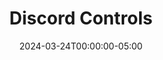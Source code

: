 ---
layout: ext_single
title: Discord Controls
slug: discord-controls
desc: Extensions that allows you and your viewers to control your Discord server straight from SAMMI. 
category: social
date: '2024-03-24T00:00:00-05:00'
permalink: extensions/social/:slug
download_url: https://christinak.itch.io/discord-controls
developer_name: Christina K.
developer_url: https://christinak.itch.io
icon_local: discord_controls.png
screenshots_local: discord_controls_ss.png
version: 1.3
sammi_version: 2024.1.1.2 and up
platform: Any
overview: |
    Discord Controls is an extension that gives you and your viewers a super easy way to run your Discord server right from SAMMI.

    **Key Features**:
    - See Everything - Access a list of all channels, members, and emojis in your server.
    - Find Anyone - Easily search for members and see their information.
    - Manage Messages - View, make, change, or delete messages in your channel.
    - Create Messages with Attachments and Embeds - Send messages with images, files, and embeds.
    - Handle Reactions - Get, create, and remove reactions to messages.
    - Send Direct Messages - Shoot private messages to members of your server.
    - Take Care of Roles - View, add or remove member roles - it's never been easier!
    - Change Nicknames - Quickly change any member's nickname.
    - Control Members - Mute, deafen, move, or time-out members to keep your server friendly and fun.
    - Update Server - Change your server details, including its name and icon. You can even - show when you're live with a simple 'live' overlay on your server icon!
    - Rename Channels - Change any channel name whenever you want.
    - Create invite - Create a new channel invite with options like maximum age and maximum usage.

    With Discord Controls, running your Discord server is a breeze!
setup: |
    1. First, check that you're using the most recent version of SAMMI and install the extension. If you're not sure how to do this, there's a handy [Extension Install Guide](https://sammi.solutions/extensions/install) that can help.

    2. Next, you're going to edit the **INIT SETTINGS** button in the Discord Controls premade deck. Here's what you'll need to do:

        - `Discord Bot Token:`
            1. Create a new application over at [https://discord.com/developers/applications](https://discord.com/developers/applications)
            2. Click on the 'Bot' menu and hit 'Add Bot' (if you get an error, try renaming the application)
            4. Enable the 'SERVER MEMBERS INTENT' and 'MESSAGE CONTENT INTENT' options (these are important for using the Get Members and Get Messages commands)
            3. Still in the 'Bot' menu, hit 'Reset Token' and copy this into the Discord Bot Token box in SAMMI
            5. In the 'OAUth2 - URL Generator' menu, check the 'Bot' scope. You'll need to give the bot some specific permissions so it can do certain things from SAMMI.   
            Here's a list of what permissions are needed for each command: 

                | Command | Permission Required|
                |-------|--------|
                Get Messages | Read Message History |
                Create Message| Send Messages|
                Delete Message | Manage Messages|
                Send DM |  Send Messages|
                Create Reaction | Read Message History, Add Reactions|
                Add Role| Manage Roles |
                Remove Role| Manage Roles |
                Change Nickname | Manage Nicknames|
                Mute | Mute Members|
                Deafen | Deafen Members|
                Move | Move Members|
                Timeout | Moderate Members|
                Create Event | Create Events | 
                Delete Event | Manage Events | 
                Modify Channel | Manage Channels|
                Modify Server | Manage Server |
                {:class='table table-secondary w-auto table-hover text-break mt-2' }

            {:start="6"}
            6. Hit 'Copy' to get the URL, paste this into your browser and invite the bot to your Discord server
            7. If you want to give or take away roles from members, you need to make sure your bot's role is higher than these roles in your Discord Server Settings

        - `Default Discord Server ID` - This is the ID of the Discord server that you want to control with the extension. Here's how to get it:
            1. In Discord, turn on Developer Mode. You can find this in User Settings (click the cog in the bottom left corner) in the Advanced tab
            2. Right-click your Server name and click 'Copy ID'

        - `Amount of members to retrieve` - Choose how many members you want to pull up in the User ID dropdowns in DisCon commands. This just makes it a bit easier to pick a member without having to find their ID. 


    3. Save the changes you made to the **INIT Settings** button. Then save the whole deck. Reload your Bridge to get the extension going.  

    Once it's up and running, all DisCon commands will show dropdowns for channel, role, emoji and member IDs. If you want to use a different server in your commands than your default one, you will need to manually input these. 

    ##### Available Commands

    <a name="available-commands"></a>
    1. [Get Channels](#get-channels)
    2. [Get Members](#get-members)
    3. [Get Roles](#get-roles)
    4. [Get Emojis](#get-emojis)
    5. [Get User](#get-user)
    6. [Get Messages](#get-messages)
    7. [Create Message](#create-message)
    8. [Edit Message](#edit-message)
    9. [Delete Message](#delete-message)
    10. [Send DM](#send-dm)
    11. [Get Reactions](#get-reactions)
    12. [Create Reaction](#create-reaction)
    13. [Delete Reaction](#delete-reaction)
    14. [Add Role](#add-role)
    15. [Remove Role](#remove-role)
    16. [Change Nickname](#change-nickname)
    17. [Mute](#mute-member)
    18. [Deafen](#deafen-member)
    19. [Move Channel](#move-channel)
    20. [Timeout](#timeout-member)
    21. [Search Member](#search-member)
    22. [Get Events](#get-events)
    23. [Create Event](#create-event)
    24. [Delete Event](#delete-event)
    25. [Modify Channel](#modify-channel)
    26. [Modify Server](#modify-server) 
    27. [Encode Emojis](#encode-emojis)  
    28. [Format Emojis](#format-emojis)

    <a name="get-channels"></a>
    **Get Channels** [*[Back to Top]*](#available-commands)             
    Retrieves an array containing all channels in the server. Each channel is an object. 

    | Box Name | Explanation | 
    |-------|--------|
    Discord Server ID | Your Discord server ID. Leave empty or at `0` to use your default one from INIT Settings button.
    Save Variable | Variable name to save the result into
    {:class='table table-secondary w-auto table-hover text-break'}

    Example payload for a single channel object: 

    ```json
    {
        "position": 1.0,
        "guild_id": "123477614154252318",
        "permission_overwrites": [
            {
                "allow": 0.0,
                "allow_new": "0",
                "deny_new": "1024",
                "id": "123477614154252318",
                "deny": 1024.0,
                "type": "role"
            },
            {
                "allow": 0.0,
                "allow_new": "0",
                "deny_new": "1024",
                "id": "123478636284641351",
                "deny": 1024.0,
                "type": "role"
            }
        ],
        "last_message_id": "1234199175164215347",
        "flags": 0.0,
        "nsfw": 0.0,
        "parent_id": "807277614154252319",
        "rate_limit_per_user": 0.0,
        "id": "936175293419368488",
        "type": 0.0,
        "topic": null,
        "name": "My Test Channel"
    }
    ```

     <a name="get-members"></a>
    **Get Members** [*[Back to Top]*](#available-commands)               
    Retrieves an array of current server members. Each member is an object.

    | Box Name | Explanation | 
    |-------|--------|
    Discord Server ID | Your Discord server ID. Leave empty or at `0` to use your default one from INIT Settings button.
    Maximum Amount | Maximum amount of members to retrieve
    Save Variable | Variable name to save the result into
    {:class='table table-secondary w-auto table-hover text-break'}

    Example payload for a single member object: 

    ```json
    {
        "premium_since": null,
        "roles": [
            "999829629307199528",
            "807278636284641351"
        ],
        "flags": 0.0,
        "pending": 0.0,
        "joined_at": "2021-02-05T15:53:01.711000+00:00",
        "communication_disabled_until": null,
        "is_pending": 0.0,
        "mute": 0.0,
        "user": {
            "avatar_decoration": null,
            "public_flags": 0.0,
            "discriminator": "9031",
            "username": "Christinna",
            "id": "452058585715834890",
            "avatar": "76465f81d94b50023f2d51b63e6e57bd"
        },
        "nick": null,
        "avatar": null,
        "deaf": 0.0
    } 
    ```

    <a name="get-roles"></a>
    **Get Roles** [*[Back to Top]*](#available-commands)               
    Retrieves an array of all current server roles. Each role is an object.

    | Box Name | Explanation | 
    |-------|--------|
    Discord Server ID | Your Discord server ID. Leave empty or at `0` to use your default one from INIT Settings button.
    Save Variable | Variable name to save the result into
    {:class='table table-secondary w-auto table-hover text-break'}

    Example payload for a single role object: 
    
    ```json
    {
        "position": 0.0,
        "color": 0.0,
        "managed": 0.0,
        "icon": null,
        "flags": 0.0,
        "unicode_emoji": null,
        "hoist": 0.0,
        "mentionable": 0.0,
        "permissions": 104320577.0,
        "id": "807277614154252318",
        "description": null,
        "permissions_new": "1071698660929",
        "name": "@everyone"
    }
    ```

    <a name="get-emojis"></a>
    **Get Emojis** [*[Back to Top]*](#available-commands)               
    Retrieves an array of current server emojis. Each emoji is an object.

    | Box Name | Explanation | 
    |-------|--------|
    Discord Server ID | Your Discord server ID. Leave empty or at `0` to use your default one from INIT Settings button.
    Save Variable | Variable name to save the result into
    {:class='table table-secondary w-auto table-hover text-break'}

    Example payload for a single emoji object: 
    ```json
    {
        "managed": 0.0,
        "animated": 0.0,
        "roles": [],
        "url": "https:\/\/cdn.discordapp.com\/emojis\/1000155778554024066.png",
        "available": 1.0,
        "id": "1000155778554024066",
        "require_colons": 1.0,
        "name": "myEmoji"
    }   
    ```    

    <a name="get-user"></a>
    **Get User** [*[Back to Top]*](#available-commands)               
    Retrieves a single user object. 

    | Box Name | Explanation | 
    |-------|--------|
    Discord Server ID | Your Discord server ID. Leave empty or at `0` to use your default one from INIT Settings button.
    User ID | User ID of the user to retrieve. You can select it from the dropdown or input it manually.
    Save Variable | Variable name to save the result into
    {:class='table table-secondary w-auto table-hover text-break'}

    Example payload for the user object:
    
    ```json
    {
        "banner_color": null,
        "banner": null,
        "banner_url": 0.0,
        "avatar_decoration": null,
        "accent_color": null,
        "public_flags": 0.0,
        "discriminator": "9031",
        "username": "Christinna",
        "avatar_url": "https:\/\/cdn.discordapp.com\/avatars\/452058585715834890\/76465f81d94b50023f2d51b63e6e57bd.png",
        "id": "452058585715834890",
        "avatar": "76465f81d94b50023f2d51b63e6e57bd"
    }
    ```   

    <a name="get-messages"></a>
    **Get Messages** [*[Back to Top]*](#available-commands)               
    Retrieves an array of channel messages. Each message is an object.\
    Your Discord Bot must have `READ_MESSAGE_HISTORY` permission.

    | Box Name | Explanation | 
    |-------|--------|
    Discord Server ID | Your Discord server ID. Leave empty or at `0` to use your default one from INIT Settings button.
    Channel ID | Channel ID to retrieve the messages from. You can select it from the dropdown or input it manually.
    Maximum Amount | Maximum amount of messages to retrieve (default is 50 if left empty)
    Save Variable | Variable name to save the result into
    {:class='table table-secondary w-auto table-hover text-break'}

    Example payload for a single message object: 
    
    ```json
    {
        "components": [],
        "tts": 0.0,
        "pinned": 0.0,
        "attachments": [],
        "embeds": [],
        "mention_roles": [],
        "author": {
            "avatar_decoration": null,
            "public_flags": 0.0,
            "discriminator": "9031",
            "username": "Christinna",
            "id": "452058585715834890",
            "avatar": "76465f81d94b50023f2d51b63e6e57bd"
        },
        "edited_timestamp": null,
        "flags": 0.0,
        "channel_id": "807277614154252321",
        "content": "Hello world!",
        "mentions": [],
        "id": "1040363939843801128",
        "timestamp": "2022-11-10T20:34:52.286000+00:00",
        "type": 0.0,
        "mention_everyone": 0.0
    }
    ```

    <a name="create-message"></a>
    **Create Message** [*[Back to Top]*](#available-commands)        
    Creates a new message and returns a message object. 
    Your Discord Bot must have `SEND_MESSAGES` permission.  
    If you want to tag a specific user or a role, please refer to this [Message Formatting Documentation](https://discord.com/developers/docs/reference#message-formatting).

    | Box Name | Explanation | 
    |-------|--------|
    Discord Server ID | Your Discord server ID. Leave empty or at `0` to use your default one from INIT Settings button.
    Channel ID | Channel ID to create the message in. You can select it from the dropdown or input it manually.
    Content | Message Text 
    Embed Json (optional) | Message Embed JSON, you can build it at [https://glitchii.github.io/embedbuilder/](https://glitchii.github.io/embedbuilder/)
    Attachment File (optional) | Full path to the file you wish to attach, select or insert
    Save Variable | Variable name to save the result into
    {:class='table table-secondary w-auto table-hover text-break'}

    <div class="alert alert-info" role="alert">You can fill out either an embed or a file attachment, not both.</div>

    Example payload for a single message object: 
    
    ```json
    {
        "components": [],
        "tts": 0.0,
        "pinned": 0.0,
        "attachments": [],
        "embeds": [],
        "mention_roles": [],
        "author": {
            "avatar_decoration": null,
            "public_flags": 0.0,
            "discriminator": "2706",
            "username": "LBTwitch",
            "id": "815902341671813150",
            "avatar": null,
            "bot": 1.0
        },
        "edited_timestamp": null,
        "flags": 0.0,
        "channel_id": "807277614154252321",
        "content": "Hello world!",
        "referenced_message": null,
        "mentions": [],
        "id": "1040364294417686638",
        "timestamp": "2022-11-10T20:36:16.823000+00:00",
        "type": 0.0,
        "mention_everyone": 0.0
    }
    ```    

    <a name="edit-message"></a>
    **Edit Mesage** [*[Back to Top]*](#available-commands)        
    Edits a previously sent message. Must have been sent by the same Discord bot. Returns a message object. 

    | Box Name | Explanation | 
    |-------|--------|
    Discord Server ID | Your Discord server ID. Leave empty or at `0` to use your default one from INIT Settings button.
    Channel ID | Channel ID to edit the message in. You can select it from the dropdown or input it manually.
    Message ID | Message ID to edit. Can be retrieved when you use Create Message command.
    Content | New Message Text 
    Embed Object (optional) | New Message Embed, you can build it at [https://autocode.com/tools/discord/embed-builder/](https://autocode.com/tools/discord/embed-builder/)
    Save Variable | Variable name to save the result into
    {:class='table table-secondary w-auto table-hover text-break'}

    Example payload for a single message object: 
    ```json
    {
        "components": [],
        "tts": 0.0,
        "pinned": 0.0,
        "attachments": [],
        "embeds": [],
        "mention_roles": [],
        "author": {
            "avatar_decoration": null,
            "public_flags": 0.0,
            "discriminator": "2706",
            "username": "LBTwitch",
            "id": "815902341671813150",
            "avatar": null,
            "bot": 1.0
        },
        "edited_timestamp": null,
        "flags": 0.0,
        "channel_id": "807277614154252321",
        "content": "Hello world!",
        "referenced_message": null,
        "mentions": [],
        "id": "1040364294417686638",
        "timestamp": "2022-11-10T20:36:16.823000+00:00",
        "type": 0.0,
        "mention_everyone": 0.0
    }
    ```  
    <a name="delete-message"></a>
    **Delete Message** [*[Back to Top]*](#available-commands)               
    Deletes a single message.    
    Your Discord Bot must have `MANAGE_MESSAGES` permission. 

    | Box Name | Explanation | 
    |-------|--------|
    Discord Server ID | Your Discord server ID. Leave empty or at `0` to use your default one from INIT Settings button.
    Channel ID  | Channel ID to delete the message in. You can select it from the dropdown or input it manually.
    Save Variable | Variable name to save the result into
    {:class='table table-secondary w-auto table-hover text-break'}


    <a name="send-dm"></a>
    **Send DM** [*[Back to Top]*](#available-commands)               
    Sends a new DM message.    
    Your Discord Bot must have `SEND_MESSAGES` permission.

    There are two steps required to send a DM: 
    1. Use Discon Create DM command and retrieve the DM channel ID from the Save Variable response object.
    2. Use DisCon Create Message command using the DM channel ID you retrieved from step 1.

    | Box Name | Explanation | 
    |-------|--------|
    Discord Server ID | Your Discord server ID. Leave empty or at `0` to use your default one from INIT Settings button.
    User ID | User ID to start the DM with. Can be retrieved via Get Members, Search Member command or selected from dropdown.
    Save Variable | Variable name to save the result into
    {:class='table table-secondary w-auto table-hover text-break'}


    <a name="get-reactions"></a>
    **Get Reactions** [*[Back to Top]*](#available-commands)               
    Retrieves an array of users who reacted to the specified message with the specified emoji. Each user is an object.

    | Box Name | Explanation | 
    |-------|--------|
    Discord Server ID | Your Discord server ID. Leave empty or at `0` to use your default one from INIT Settings button.
    Save Variable | Variable name to save the result into
    Channel ID | Channel ID where the message resides. You can select it from the dropdown or input it manually.
    Message ID | Message ID to find the reactions (can be retrieved with Get Messages or Create Message command)
    Emoji | Emoji reaction to look for <br/>- For a custom emoji you can select it from the dropdown <br/>- For a regular Discord emoji, just copy paste the emoji (not the code, the emoji itself) <br/>- for example a Thumbs Up emojis would be: 👍 <br/>- for example a Blue Heart emoji would be: 💙 <br/>- SAMMI will display emojis as small rectangle symbols, however it will correctly send them to Discord 
    {:class='table table-secondary w-auto table-hover text-break'}

    
    Example payload for a single user object:
    ```json
    {
        "avatar_decoration": null,
        "public_flags": 0.0,
        "discriminator": "9031",
        "username": "Christinna",
        "id": "452058585715834890",
        "avatar": "76465f81d94b50023f2d51b63e6e57bd"
    }
    ```  
    <a name="create-message"></a>
    **Create Reaction** [*[Back to Top]*](#available-commands)               
    Creates a reaction to the specified message with the specified emoji.    
    Your Discord Bot must have `READ_MESSAGE_HISTORY`, `ADD_REACTIONS` permissions.

    | Box Name | Explanation | 
    |-------|--------|
    Discord Server ID | Your Discord server ID. Leave empty or at `0` to use your default one from INIT Settings button.
    Channel ID | Channel ID where the message resides. You can select it from the dropdown or input it manually.
    Message ID | Message ID to react to (can be retrieved with Get Messages or Create Message command)
    Emoji | Emoji to react with <br/>- For a custom emoji you can select it from the dropdown <br/>- For a regular Discord emoji, just copy paste the emoji (not the code, the emoji itself) <br/>- for example a Thumbs Up emojis would be: 👍 <br/>- for example a Blue Heart emoji would be: 💙 <br/>- SAMMI will display emojis as small rectangle symbols, however it will correctly send them to Discord 
    {:class='table table-secondary w-auto table-hover text-break'}

    <a name="delete-reaction"></a>
    **Delete Reaction** [*[Back to Top]*](#available-commands)               
    Deletes your own Discord bot's reaction to the specified message with the specified emoji.

    | Box Name | Explanation | 
    |-------|--------|
    Discord Server ID | Your Discord server ID. Leave empty or at `0` to use your default one from INIT Settings button.
    Channel ID | Channel ID where the message resides. You can select it from the dropdown or input it manually.
    Message ID | Message ID to delete the reaction of (can be retrieved with Get Messages or Create Message command)
    Emoji | Emoji reaction to delete <br/>- For a custom emoji you can select it from the dropdown <br/>- For a regular Discord emoji, just copy paste the emoji (not the code, the emoji itself) <br/>- for example a Thumbs Up emojis would be: 👍 <br/>- for example a Blue Heart emoji would be: 💙 <br/>- SAMMI will display emojis as small rectangle symbols, however it will correctly send them to Discord 
    {:class='table table-secondary w-auto table-hover text-break'}
 
    <a name="add-role"></a>
    **Add Role** [*[Back to Top]*](#available-commands)               
    Adds a specific role to the specified user.  
    Your Discord Bot must have `MANAGE_ROLES` permissions and its own role must be ABOVE the role you're adding in Server Settings.

    | Box Name | Explanation | 
    |-------|--------|
    Discord Server ID | Discord server ID. Leave empty or at 0 to use your default one from INIT Settings button.
    User ID | User ID of the user to remove the role from. You can select it from the dropdown or input it manually.
    Role ID | Role ID to remove from the user. You can select it from the dropdown or input it manually.
    {:class='table table-secondary w-auto table-hover text-break'}

    <a name="remove-role"></a>
    **Remove Role**        
    Removes a specific role from the specified user.   
    Your Discord Bot must have  `MANAGE_ROLES` permissions and its own role must be ABOVE the role you're removing in Server Settings.

    | Box Name | Explanation | 
    |-------|--------|
    Discord Server ID | Your Discord server ID. Leave empty or at `0` to use your default one from INIT Settings button.
    Save Variable | Variable name to save the result into
    {:class='table table-secondary w-auto table-hover text-break'}

    <a name="change-nickname"></a>
    **Change Nickname** [*[Back to Top]*](#available-commands)               
    Changes a user's nickname in the server.   
    Your Discord Bot must have `MANAGE_NICKNAMES` permission. 


    | Box Name | Explanation | 
    |-------|--------|
    Discord Server ID | Your Discord server ID. Leave empty or at `0` to use your default one from INIT Settings button.
    User ID | User ID of the user to remove the role from. You can select it from the dropdown or input it manually.
    New Nickname | Member's new nickname
    {:class='table table-secondary w-auto table-hover text-break'}
 
    <a name="mute-member"></a>
    **Mute** [*[Back to Top]*](#available-commands)               
    Mutes a user in a voice channel.   
    Bot must have `MUTE_MEMBERS` permission. 

    | Box Name | Explanation | 
    |-------|--------|
    Discord Server ID | Your Discord server ID. Leave empty or at `0` to use your default one from INIT Settings button.
    User ID | User ID of the user to remove the role from. You can select it from the dropdown or input it manually.
    Mute | Check to mute or uncheck to unmute the user
    {:class='table table-secondary w-auto table-hover text-break'}

    <a name="deafen-member"></a>
    **Deafen** [*[Back to Top]*](#available-commands)               
    Deafens a user in a voice channel.
    Bot must have 'DEAFEN_MEMBERS' permission. 

    | Box Name | Explanation | 
    |-------|--------|
    Discord Server ID | Your Discord server ID. Leave empty or at `0` to use your default one from INIT Settings button.
    User ID | User ID of the user to deafen. You can select it from the dropdown or input it manually.
    Deafen | Check to deafen or uncheck to Un-Deafen a user
    {:class='table table-secondary w-auto table-hover text-break'}

     <a name="move-channel"></a>
    **Move Channel** [*[Back to Top]*](#available-commands)               
    Moves a user in a voice channel to a different voice channel.   
    Bot must have `MOVE_MEMBERS` permission.    

    | Box Name | Explanation | 
    |-------|--------|
    Discord Server ID | Your Discord server ID. Leave empty or at `0` to use your default one from INIT Settings button.
    User ID|- User ID of the user to deafen. You can select it from the dropdown or input it manually.
    Channel ID | New channel ID to move the user to (must be a voice channel)
    {:class='table table-secondary w-auto table-hover text-break'}
 
     <a name="timeout-member"></a>
    **Timeout** [*[Back to Top]*](#available-commands)               
    Times out a user in a server and prevents them from sending messages for X amount of time.   
    Bot must have `MODERATE_MEMBERS` permission. 

    | Box Name | Explanation | 
    |-------|--------|
    Discord Server ID | Your Discord server ID. Leave empty or at `0` to use your default one from INIT Settings button.
    User ID | User ID of the user to deafen. You can select it from the dropdown or input it manually.
    Timeout For | For how long to time out the user
    Timeout Type | The units to time out the user in (seconds, minutes, hours, days)
    {:class='table table-secondary w-auto table-hover text-break'}

    If you wish to un-timeout a user, simply put `0` in the Timeout For box and execute the command again.

     <a name="search-member"></a>
    **Search Member** [*[Back to Top]*](#available-commands)               
    Searches for a specific member in your server by their nickname. Returns an array of all users matching the search query (can be more than one). 

    | Box Name | Explanation | 
    |-------|--------|
    Discord Server ID | Your Discord server ID. Leave empty or at `0` to use your default one from INIT Settings button.
    Search Query | Member's nickname to search for (or their username if no nickname is set)
    Save Variable | Variable name to save the result into
    {:class='table table-secondary w-auto table-hover text-break'}

    Example payload for a single user object after searching for 'Chris':

    ```json
    {
        "premium_since": null,
        "roles": [
            "999829629307199528",
            "807278636284641351"
        ],
        "flags": 0.0,
        "pending": 0.0,
        "joined_at": "2021-02-05T15:53:01.711000+00:00",
        "communication_disabled_until": null,
        "mute": 0.0,
        "user": {
            "public_flags": 0.0,
            "discriminator": "9031",
            "username": "Christinna",
            "id": "452058585715834890",
            "avatar": "76465f81d94b50023f2d51b63e6e57bd",
            "bot": 0.0
        },
        "nick": null,
        "avatar": null,
        "deaf": 0.0
    }
    ``` 

     <a name="get-events"></a>
    **Get Events** [*[Back to Top]*](#available-commands)               
    Retrieves an array of all scheduled server events. Each event is an object. 

    | Box Name | Explanation | 
    |-------|--------|
    Discord Server ID | Your Discord server ID. Leave empty or at `0` to use your default one from INIT Settings button.
    Save Variable |  Variable name to save the result into
    {:class='table table-secondary w-auto table-hover text-break'}

    Example payload for a single event called Test event: 
    ``` 
    {
        "guild_id": "807277614154252318",
        "scheduled_end_time": "2023-05-17T07:00:00.133000+00:00",
        "channel_id": null,
        "creator_id": "452058585715834890",
        "sku_ids": [],
        "privacy_level": 2.0,
        "creator": {
            "avatar_decoration": null,
            "public_flags": 0.0,
            "discriminator": "9031",
            "username": "Christinna",
            "global_name": null,
            "id": "452058585715834890",
            "avatar": "76465f81d94b50023f2d51b63e6e57bd"
        },
        "image": null,
        "entity_id": null,
        "entity_metadata": {
            "location": "Earth"
        },
        "id": "1108246104262316114",
        "scheduled_start_time": "2023-05-17T05:00:00.133000+00:00",
        "description": "Hello description",
        "status": 1.0,
        "name": "Test event",
        "entity_type": 3.0
    }
    ```

    <a name="create-event"></a>
    **Create Event** [*[Back to Top]*](#available-commands)               
    Creates a new event.  
    Bot must have 'CREATE_EVENTS' permission. 

    | Box Name | Explanation | 
    |-------|--------|
    Server ID | Discord server ID. Leave empty or at 0 to use your default one from INIT Settings button.
    Type | even Type to create
    Name | Name of the event
    Channel ID | if the event Type is voice, select Channel ID
    Location | if the event Type is External, fill it out with location, i.e. city 
    Description | Event description
    Start Time | Start time of the event. Must be in ISO8601 format. </br> - You can use Date/Time Math command to convert it.
    End Time | End time of the event. Must  be in ISO8601 format. </br> - You can use Date/Time Math command to convert it.
    Save Variable | Variable name to save the response (optional). Will contain the whole event object you just created. 
    {:class='table table-secondary w-auto table-hover text-break'}


     <a name="delete-event"></a>
    **Delete Event** [*[Back to Top]*](#available-commands)               
    Deletes an existing scheduled event.   
    Bot must have 'MANAGE_EVENTS' permission.  

    | Box Name | Explanation | 
    |-------|--------|
    Server ID | Discord server ID. Leave empty or at 0 to use your default one from INIT Settings button.
    Event ID | Event ID to delete. Returned in Get Events or Create Event command. 
    Save Variable | Variable name to save the response (optional).  Will be set to 'ok' if the event was succesfully deleted.
    {:class='table table-secondary w-auto table-hover text-break'}

     <a name="modify-channel"></a>
    **Modify Channel** [*[Back to Top]*](#available-commands)               
    Modifies specified channel. Leave empty to leave unchanged.
    Bot must have 'MANAGE_CHANNELS' permission. 

    | Box Name | Explanation | 
    |-------|--------|
    Server ID | Discord server ID. Leave empty or at 0 to use your default one from INIT Settings button.
    Channel ID | Channel ID to modify. You can select it from the dropdown or input it manually.
    Name | New name for the channel
    Topic | New topic for the channel
    NSFW | whether the channel should be marked as NSFW
    Save Variable | Variable name to save the response (optional). Will contain the whole updated channel object
    {:class='table table-secondary w-auto table-hover text-break'}
    
    <a name="modify-server"></a>
    **Modify Server** [*[Back to Top]*](#available-commands)               
    Modifies a server. Leave boxes empty to leave the current values unchanged.
    Bot must have 'MANAGE_GUILD' permission. 

    | Box Name | Explanation | 
    |-------|--------|
    Server ID | Discord server ID to modify. Leave empty to use your default one from INIT Settings button.
    Name |New name for the server
    Description | New description for the server
    Icon | New icon from the server - 1024x1024 recommended, png/jpeg/gif
    Save Variable | Variable name to save the response (optional). Will contain the whole updated server object
    {:class='table table-secondary w-auto table-hover text-break'}   
    
    
    <a name="encode-emojis"></a>
    **Encode Emojis** [*[Back to Top]*](#available-commands)  
    Encodes unicode Discord emoji to be used in other Discord commands, such as 'Get Reactions' command.  
    Find full example inside the 'Get Reactions' command.

    | Box Name | Explanation |
    |-------|--------|
    Emoji | Unicode emoji to encode
    Save Variable | Variable name to save the encoded emoji into
    {:class='table table-secondary w-auto table-hover text-break'}

    <a name="format-emojis"></a>
    **Format Emojis** [*[Back to Top]*](#available-commands)  
    Formats input containing Discord unicode emojis to be used outside of Discord, e.g. Twitch chat, instead of displaying the raw unicode.  
    Find full example inside the 'Get Messages' command.

    | Box Name | Explanation |
    |-------|--------|
    Message | Input containing Discord unicode emojis
    Save Variable | Variable name to save the formatted input into
    {:class='table table-secondary w-auto table-hover text-break'}

privacy_collect: false
---